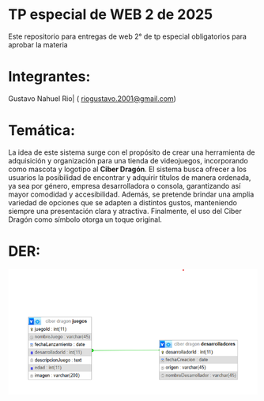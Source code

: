# TP especial de WEB 2 de 2025
Este repositorio para entregas de web 2° de tp especial obligatorios para aprobar la materia

# Integrantes:

Gustavo Nahuel Rio| ( riogustavo.2001@gmail.com)

# Temática:
La idea de este sistema surge con el propósito de crear una herramienta de adquisición y organización para una tienda de videojuegos, incorporando como mascota y logotipo al **Ciber Dragón**. El sistema busca ofrecer a los usuarios la posibilidad de encontrar y adquirir títulos de manera ordenada, ya sea por género, empresa desarrolladora o consola, garantizando así mayor comodidad y accesibilidad. Además, se pretende brindar una amplia variedad de opciones que se adapten a distintos gustos, manteniendo siempre una presentación clara y atractiva. Finalmente, el uso del Ciber Dragón como símbolo otorga un toque original.

# DER:
![Image text](https://github.com/gustavorio/TP-especial-de-WEB-2-de-2025/blob/main/DER%20de%20ciber%20dragon.png)
